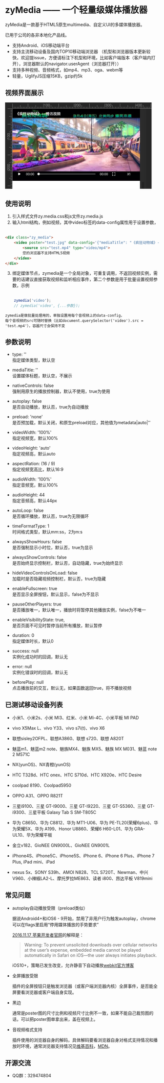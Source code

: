 # zyMedia —— 一个轻量级媒体播放器

zyMedia是一款基于HTML5原生multimedia、自定义UI的多媒体播放器。

已用于公司的各非本地化产品线。

* 支持Android、iOS移动端平台
* 支持主流移动设备及国内TOP10移动端浏览器
（机型和浏览器版本更新较快，欢迎提issue，方便请标注下机型和环境，比如客户端版本（客户端内打开），浏览器默认的navigator.userAgent（浏览器打开））
* 支持多种视频、音频格式，如mp4、mp3、oga、webm等
* 轻量，UglifyJS压缩15KB，gzip约5k


## 视频界面展示

<img src="docs/images/video_ui_v1.1.png" style="width:480px" />


## 使用说明

1. 引入样式文件zy.media.css和js文件zy.media.js
2. 输入html结构，例如视频，其中video标签的data-config属性用于设置参数，
```html

<div class="zy_media">
    <video poster="test.jpg" data-config='{"mediaTitle": "《疯狂动物城》--腾讯视频"}'>
        <source src="test.mp4" type="video/mp4">
        您的浏览器不支持HTML5视频
    </video>
</div>

```
3. 绑定媒体节点，zymedia是一个全局对象，可重复调用，不返回视频实例，需要的话建议直接获取视频和监听相应事件，第二个参数是用于批量设置视频参数，示例
```javascript

    zymedia('video');
    // zymedia('video', {...参数});

```

    zymedia是做批量处理用的，单独设置用每个音视频上的data-config，
    每个音视频的src可随时替换（比如document.querySelector('video').src = 'test.mp4'），容器尺寸会保持不变


## 参数说明
* type: ''<br>
指定媒体类型，默认空

* mediaTitle: ''<br>
设置媒体标题，默认空，不展示

* nativeControls: false<br>
强制用原生的播放控制器，默认不使用，true为使用

* autoplay: false<br>
是否自动播放，默认否，true为自动播放

* preload: 'none'<br>
是否预加载，默认关闭，和原生preload对应，其他值为metadata|auto|''

* videoWidth: '100%'<br>
指定视频宽，默认100%

* videoHeight: 'auto'<br>
指定视频高，默认auto

* aspectRation: (16 / 9)<br>
指定视频宽高比，默认16:9

* audioWidth: '100%'<br>
指定音频宽，默认100%

* audioHeight: 44<br>
指定音频高，默认44px

* autoLoop: false<br>
是否循环播放，默认否，true为无限循环

* timeFormatType: 1<br>
时间格式类型，默认mm:ss，2为m:s

* alwaysShowHours: false<br>
是否强制显示小时位，默认否，true为显示

* alwaysShowControls: false<br>
是否始终显示控制栏，默认否，自动隐藏，true为始终显示

* hideVideoControlsOnLoad: false<br>
加载时是否隐藏视频控制栏，默认否，true为隐藏

* enableFullscreen: true<br>
是否显示全屏按钮，默认显示，false为不显示

* pauseOtherPlayers: true<br>
是否播放唯一，默认唯一，播放时将暂停其他播放实例，false为不唯一

* enableVisibilityState: true,<br>
是否页面不可见时暂停当前所有播放，默认暂停

* duration: 0<br>
指定媒体时长，默认0

* success: null<br>
实例化成功时的回调，默认无

* error: null<br>
实例化错误时的回调，默认无

* beforePlay: null<br>
点击播放前的交互，默认无，如果函数返回true，将不播放视频


## 已测试移动设备列表

* 小米1、小米2s、小米 MI3、红米、小米 Mi-4C、小米平板 MI PAD

* vivo X5Max L、vivo Y33、vivo s7i(t)、vivo X6

* 联想sisley2OFPL、联想A3860、联想 s720、联想 A820T

* 魅蓝m1、魅蓝m2 note、魅族MX4、魅族 MX5、魅族 MX M031、魅蓝 note 2 M571C

* NX(yunOS)、NX青橙(yunOS)

* HTC T328d、HTC onex、HTC S710d、HTC X920e、HTC Desire

* coolpad 8190、Coolpad5950

* OPPO A31、OPPO R821T

* 三星i9100、三星 GT-I9000、三星 GT-I9220、三星 GT-S5360、三星 GT-i9300、三星平板 Galaxy Tab S SM-T805C

* 华为 C8650、华为 C8812、华为 MT1-U06、华为 PE-TL20(荣耀6plus)、华为荣耀5X、华为 A199、Honor U8860、荣耀6 H60-L01、华为 GRA-UL10、华为荣耀平板

* 金立v182、GioNEE GN9000L、GioNEE GN9001L

* iPhone4S、iPhone5C、iPhone5S、iPhone 6、iPhone 6 Plus、iPhone 7 Plus, iPad mini、iPad

* nexus 5x、SONY S39h、AMOI N828、TCL S720T、Newman、中兴V960、小辣椒LA2-L、摩托罗拉ME863、读者 i800、昂达平板 V819mini


## 常见问题

* autoplay自动播放受限（preload类似）

	据说Android4+和iOS6 - 9开始，禁用了非用户行为触发autoplay，chrome可以在flags里启用“停用媒体播放的手势要求”

	[2016.11.17 苹果开发者官网](https://developer.apple.com/library/content/documentation/AudioVideo/Conceptual/Using_HTML5_Audio_Video/AudioandVideoTagBasics/AudioandVideoTagBasics.html#//apple_ref/doc/uid/TP40009523-CH2-SW8)的解释是：

	> Warning: To prevent unsolicited downloads over cellular networks at the user’s expense, embedded media cannot be played automatically in Safari on iOS—the user always initiates playback.

    iOS10+，策略已发生改变，允许静音下自动播放[webkit官方博客](https://webkit.org/blog/6784/new-video-policies-for-ios)

* 全屏播放受限

	插件的全屏按钮只是触发浏览器（或客户端浏览器内核）全屏事件，是否能全屏要看浏览器或客户端自身实现。

* 黑边

	通常是poster图的尺寸比例和视频尺寸比例不一致，如果不能自己裁剪图的话，可以把poster图单拿出来，盖在视频上。

* 音视频格式支持
    
    插件使用的浏览器自身的解码，具体解码要看浏览器自身对格式支持情况和播放时环境，通常浏览器支持情况见[维基百科](https://en.wikipedia.org/wiki/HTML5_video)，[MDN](https://developer.mozilla.org/en-US/docs/Web/HTML/Supported_media_formats)。




## 开源交流
* QQ群：329474804
